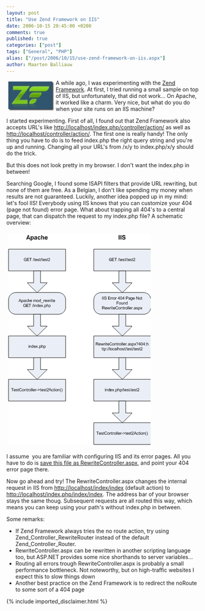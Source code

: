 ```yaml
---
layout: post
title: "Use Zend Framework on IIS"
date: 2006-10-15 20:45:00 +0200
comments: true
published: true
categories: ["post"]
tags: ["General", "PHP"]
alias: ["/post/2006/10/15/use-zend-framework-on-iis.aspx"]
author: Maarten Balliauw
---
```

<p><a href="/images/WindowsLiveWriter/UseZendFrameworkonIIS_94C6/zend_fw.jpg" mce_href="/images/WindowsLiveWriter/UseZendFrameworkonIIS_94C6/zend_fw.jpg" atomicselection="true"><img src="/images/WindowsLiveWriter/UseZendFrameworkonIIS_94C6/zend_fw_thumb.jpg" style="border: 0px none ; margin: 5px;" mce_src="/images/WindowsLiveWriter/UseZendFrameworkonIIS_94C6/zend_fw_thumb.jpg" align="left" border="0" height="76" width="119"></a> A while ago, I was experimenting with the <a href="http://framework.zend.com" mce_href="http://framework.zend.com">Zend Framework</a>. At first, I tried running a small sample on top of IIS, but unfortunately, that did not work... On Apache, it worked like a charm. Very nice, but what do you do when your site runs on an IIS machine? </p><p>I started experimenting. First of all, I found out that Zend Framework also accepts URL's like <a href="http://www.balliauw.be/localhost/index.php/controller/action/" mce_href="http://www.balliauw.be/localhost/index.php/controller/action/">http://localhost/index.php/controller/action/</a> as well as <a href="http://www.balliauw.be/localhost/controller/action/" mce_href="http://www.balliauw.be/localhost/controller/action/">http://localhost/controller/action/</a>. The first one is really handy! The only thing you have to do is to feed index.php the right query string and you're up and running. Changing all your URL's from /x/y to index.php/x/y should do the trick. </p><p>But this does not look pretty in my browser. I don't want the index.php in between! </p><p>Searching Google, I found some ISAPI filters that provide URL rewriting, but none of them are free. As a Belgian, I don't like spending my money when results are not guaranteed. Luckily, another idea popped up in my mind: let's fool IIS! Everybody using IIS knows that you can customize your 404 (page not found) error page. What about trapping all 404's to a central page, that can dispatch the request to my index.php file? A schematic overview: </p><p><a href="/images/WindowsLiveWriter/UseZendFrameworkonIIS_94C6/zf_iis_1%5B15%5D.gif" mce_href="/images/WindowsLiveWriter/UseZendFrameworkonIIS_94C6/zf_iis_1%5B15%5D.gif" atomicselection="true"><img src="/images/WindowsLiveWriter/UseZendFrameworkonIIS_94C6/zf_iis_1_thumb%5B15%5D.gif" style="margin: 5px;" mce_src="/images/WindowsLiveWriter/UseZendFrameworkonIIS_94C6/zf_iis_1_thumb%5B15%5D.gif" border="0" height="553" width="372"></a>  </p><p>I assume&nbsp; you are familiar with configuring IIS and its error pages. All you have to do is <a href="http://www.balliauw.be/maarten/media/File/RewriteController.aspx.txt" mce_href="http://www.balliauw.be/maarten/media/File/RewriteController.aspx.txt">save this file as RewriteController.aspx</a>, and point your 404 error page there. </p><p>Now go ahead and try! The RewriteController.aspx changes the internal request in IIS from <a href="http://www.balliauw.be/localhost/index/index" mce_href="http://www.balliauw.be/localhost/index/index">http://localhost/index/index</a> (default action) to <a href="http://www.balliauw.be/localhost/index.php/index/index" mce_href="http://www.balliauw.be/localhost/index.php/index/index">http://localhost/index.php/index/index</a>. The address bar of your browser stays the same thoug. Subsequent requests are all routed this way, which means you can keep using your path's without index.php in between. </p><p>Some remarks: </p><ul> <li>If Zend Framework always tries the no route action, try using Zend_Controller_RewriteRouter instead of the default Zend_Controller_Router.  </li><li>RewriteController.aspx can be rewritten in another scripting language too, but ASP.NET provides some nice shorthands to server variables...  </li><li>Routing all errors trough RewriteController.aspx is probably a small performance bottleneck. Not noteworthy, but on high-traffic websites I expect this to slow things down  </li><li>Another best practice on the Zend Framework is to redirect the noRoute to some sort of a 404 page</li></ul>

{% include imported_disclaimer.html %}

